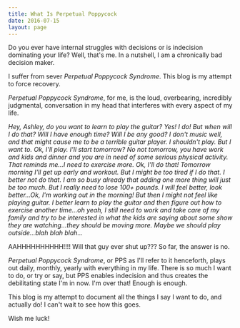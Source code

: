 ```yaml
---
title: What Is Perpetual Poppycock
date: 2016-07-15
layout: page
---
```


Do you ever have internal struggles with decisions or is indecision dominating your life? Well, that's me. In a nutshell, I am a chronically bad decision maker.

I suffer from sever *Perpetual Poppycock Syndrome*. This blog is my attempt to force recovery.

*Perpetual Poppycock Syndrome*, for me, is the loud, overbearing, incredibly judgmental, conversation in my head that interferes with every aspect of my life.

*Hey, Ashley, do you want to learn to play the guitar? Yes! I do! But when will I do that? Will I have enough time? Will I be any good? I don't music well, and that might cause me to be a terrible guitar player. I shouldn't play. But I want to. Ok, I'll play. I'll start tomorrow? No not tomorrow, you have work and kids and dinner and you are in need of some serious physical activity. That reminds me...I need to exercise more. Ok, I'll do that! Tomorrow morning I'll get up early and workout. But I might be too tired if I do that. I better not do that. I am so busy already that adding one more thing will just be too much. But I really need to lose 100+ pounds. I will feel better, look better...Ok, I'm working out in the morning! But then I might not feel like playing guitar. I better learn to play the guitar and then figure out how to exercise another time...oh yeah, I still need to work and take care of my family and try to be interested in what the kids are saying about some show they are watching...they should be moving more. Maybe we should play outside...blah blah blah...*

AAHHHHHHHHHH!!!! Will that guy ever shut up??? So far, the answer is no.

*Perpetual Poppycock Syndrome*, or PPS as I'll refer to it henceforth, plays out daily, monthly, yearly with everything in my life. There is so much I want to do, or try or say, but PPS enables indecision and thus creates the debilitating state I'm in now. I'm over that! Enough is enough.

This blog is my attempt to document all the things I say I want to do, and actually do! I can't wait to see how this goes.

Wish me luck!
